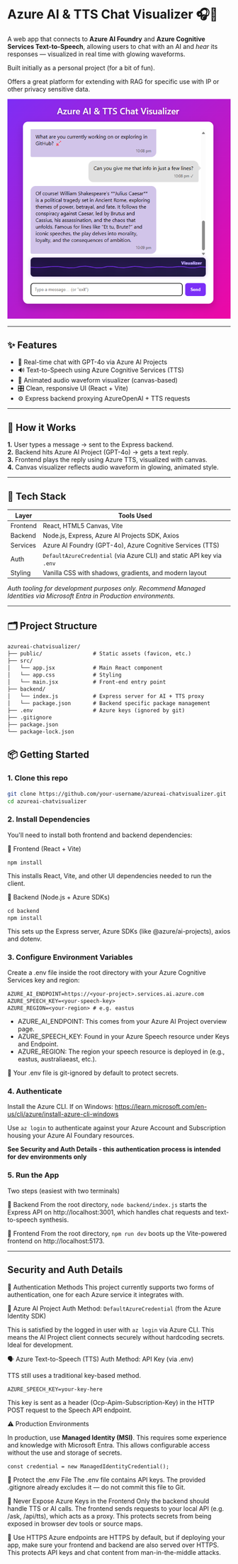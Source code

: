 # Azure AI & TTS Chat Visualizer 🎧🤖

A web app that connects to **Azure AI Foundry** and **Azure Cognitive Services Text-to-Speech**, allowing users to chat with an AI and *hear* its responses — visualized in real time with glowing waveforms.

Built initially as a personal project (for a bit of fun).

Offers a great platform for extending with RAG for specific use with IP or other privacy sensitive data.

<p align="center">
  <img src="./public/GithubScreenshot.png" alt="Screenshot of the chat app" width="600"/>
</p>

---

## ✨ Features

- 💬 Real-time chat with GPT-4o via Azure AI Projects  
- 🔊 Text-to-Speech using Azure Cognitive Services (TTS)  
- 🌈 Animated audio waveform visualizer (canvas-based)  
- 🎛️ Clean, responsive UI (React + Vite)  
- ⚙️ Express backend proxying AzureOpenAI + TTS requests

---

## 🧠 How it Works

**1.** User types a message → sent to the Express backend.  
**2.** Backend hits Azure AI Project (GPT-4o) → gets a text reply.  
**3.** Frontend plays the reply using Azure TTS, visualized with canvas.  
**4.** Canvas visualizer reflects audio waveform in glowing, animated style.

---

## 🚀 Tech Stack

| Layer     | Tools Used                                                                 |
|-----------|----------------------------------------------------------------------------|
| Frontend  | React, HTML5 Canvas, Vite                                                  |
| Backend   | Node.js, Express, Azure AI Projects SDK, Axios                             |
| Services  | Azure AI Foundry (GPT-4o), Azure Cognitive Services (TTS)                  |
| Auth      | `DefaultAzureCredential` (via Azure CLI) and static API key via `.env`     |
| Styling   | Vanilla CSS with shadows, gradients, and modern layout                     |

_Auth tooling for development purposes only. Recommend Managed Identities via Microsoft Entra in Production environments._

---

## 🗂️ Project Structure

```
azureai-chatvisualizer/
├── public/                # Static assets (favicon, etc.)
├── src/
│   └── app.jsx            # Main React component
│   └── app.css            # Styling
│   └── main.jsx           # Front-end entry point
├── backend/
│   └── index.js           # Express server for AI + TTS proxy
│   └── package.json       # Backend specific package management
├── .env                   # Azure keys (ignored by git)
├── .gitignore
├── package.json
└── package-lock.json
```

## 📦 Getting Started

### 1. Clone this repo

```bash
git clone https://github.com/your-username/azureai-chatvisualizer.git
cd azureai-chatvisualizer
```

### 2. Install Dependencies

You'll need to install both frontend and backend dependencies:

🔧 Frontend (React + Vite)
```
npm install
```
This installs React, Vite, and other UI dependencies needed to run the client.

🔧 Backend (Node.js + Azure SDKs)
```
cd backend
npm install
```
This sets up the Express server, Azure SDKs (like @azure/ai-projects), axios and dotenv.

### 3. Configure Environment Variables
Create a .env file inside the root directory with your Azure Cognitive Services key and region:
```env
AZURE_AI_ENDPOINT=https://<your-project>.services.ai.azure.com
AZURE_SPEECH_KEY=<your-speech-key>
AZURE_REGION=<your-region> # e.g. eastus
```
- AZURE_AI_ENDPOINT: This comes from your Azure AI Project overview page.
- AZURE_SPEECH_KEY: Found in your Azure Speech resource under Keys and Endpoint.
- AZURE_REGION: The region your speech resource is deployed in (e.g., eastus, australiaeast, etc.).

🔐 Your .env file is git-ignored by default to protect secrets.

### 4. Authenticate
Install the Azure CLI. If on Windows: https://learn.microsoft.com/en-us/cli/azure/install-azure-cli-windows

Use ```az login``` to authenticate against your Azure Account and Subscription housing your Azure AI Foundary resources.

**See Security and Auth Details - this authentication process is intended for dev environments only**

### 5. Run the App

Two steps (easiest with two terminals)

🔧 Backend
From the root directory, ```node backend/index.js``` starts the Express API on http://localhost:3001, which handles chat requests and text-to-speech synthesis.

🔧 Frontend
From the root directory, ```npm run dev``` boots up the Vite-powered frontend on http://localhost:5173.

---

## Security and Auth Details

🔑 Authentication Methods
This project currently supports two forms of authentication, one for each Azure service it integrates with.

🧠 Azure AI Project
Auth Method: ```DefaultAzureCredential``` (from the Azure Identity SDK)

This is satisfied by the logged in user with ```az login``` via Azure CLI. This means the AI Project client connects securely without hardcoding secrets. Ideal for development.

🗣️ Azure Text-to-Speech (TTS)
Auth Method: API Key (via .env)

TTS still uses a traditional key-based method.
```
AZURE_SPEECH_KEY=your-key-here
```
This key is sent as a header (Ocp-Apim-Subscription-Key) in the HTTP POST request to the Speech API endpoint.

⚠️ Production Environments

In production, use **Managed Identity (MSI)**. This requires some experience and knowledge with Microsoft Entra. This allows configurable access without the use and storage of secrets.
```
const credential = new ManagedIdentityCredential();
```

🔐 Protect the .env File
The .env file contains API keys. The provided .gitignore already excludes it — do not commit this file to Git.

🚫 Never Expose Azure Keys in the Frontend
Only the backend should handle TTS or AI calls. The frontend sends requests to your local API (e.g. /ask, /api/tts), which acts as a proxy. This protects secrets from being exposed in browser dev tools or source maps.

🔐 Use HTTPS
Azure endpoints are HTTPS by default, but if deploying your app, make sure your frontend and backend are also served over HTTPS. This protects API keys and chat content from man-in-the-middle attacks.

